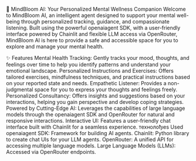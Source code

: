 🧠 MindBloom AI: Your Personalized Mental Wellness Companion
Welcome to MindBloom AI, an intelligent agent designed to support your mental well-being through personalized tracking, guidance, and compassionate listening. Built using the powerful openaiagent SDK, with a user-friendly interface powered by Chainlit and flexible LLM access via OpenRouter, MindBloom AI is here to provide a safe and accessible space for you to explore and manage your mental health.

✨ Features
Mental Health Tracking: Gently tracks your mood, thoughts, and feelings over time to help you identify patterns and understand your emotional landscape.
Personalized Instructions and Exercises: Offers tailored exercises, mindfulness techniques, and practical instructions based on your reported state and needs.
Empathetic Listener: Provides a non-judgmental space for you to express your thoughts and feelings freely.
Personalized Consultancy: Offers insights and suggestions based on your interactions, helping you gain perspective and develop coping strategies.
Powered by Cutting-Edge AI: Leverages the capabilities of large language models through the openaiagent SDK and OpenRouter for natural and responsive interactions.
Interactive UI: Features a user-friendly chat interface built with Chainlit for a seamless experience.
технолођıes Used
openaiagent SDK: Framework for building AI agents.
Chainlit: Python library to create chat UIs for your LLM agents.
OpenRouter: A unified API for accessing multiple language models.
Large Language Models (LLMs): Accessed via OpenRouter endpoints.